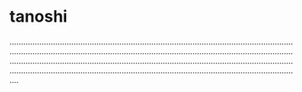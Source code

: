# tanoshi

....................................................................................................................................................................................................................................................................................................................................................................................................................................................................................................................